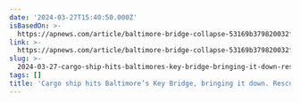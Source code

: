 ```yaml
---
date: '2024-03-27T15:40:50.000Z'
isBasedOn: >-
  https://apnews.com/article/baltimore-bridge-collapse-53169b379820032f832de4016c655d1b
link: >-
  https://apnews.com/article/baltimore-bridge-collapse-53169b379820032f832de4016c655d1b
slug: >-
  2024-03-27-cargo-ship-hits-baltimores-key-bridge-bringing-it-down-rescuers-are-look
tags: []
title: 'Cargo ship hits Baltimore’s Key Bridge, bringing it down. Rescuers are look'
---
```


